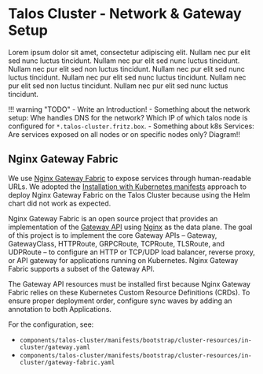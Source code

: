 # Talos Cluster - Network & Gateway Setup

Lorem ipsum dolor sit amet, consectetur adipiscing elit. Nullam nec pur elit sed nunc luctus tincidunt. Nullam nec pur elit sed nunc luctus tincidunt. Nullam nec pur elit sed non luctus tincidunt. Nullam nec pur elit sed nunc luctus tincidunt. Nullam nec pur elit sed nunc luctus tincidunt. Nullam nec pur elit sed non luctus tincidunt. Nullam nec pur elit sed nunc luctus tincidunt.

!!! warning "TODO"
    - Write an Introduction!
    - Something about the network setup: Whe handles DNS for the network? Which IP of which talos node is configured for `*.talos-cluster.fritz.box`.
    - Something about k8s Services: Are services exposed on all nodes or on specific nodes only? Diagram!!

## Nginx Gateway Fabric

We use [Nginx Gateway Fabric](https://docs.nginx.com/nginx-gateway-fabric/overview/gateway-architecture) to expose services through human-readable URLs. We adopted the [Installation with Kubernetes manifests](https://docs.nginx.com/nginx-gateway-fabric/installation/installing-ngf/manifests) approach to deploy Nginx Gateway Fabric on the Talos Cluster because using the Helm chart did not work as expected.

Nginx Gateway Fabric is an open source project that provides an implementation of the [Gateway API](https://gateway-api.sigs.k8s.io) using [Nginx](https://nginx.org) as the data plane. The goal of this project is to implement the core Gateway APIs – Gateway, GatewayClass, HTTPRoute, GRPCRoute, TCPRoute, TLSRoute, and UDPRoute – to configure an HTTP or TCP/UDP load balancer, reverse proxy, or API gateway for applications running on Kubernetes. Nginx Gateway Fabric supports a subset of the Gateway API.

The Gateway API resources must be installed first because Nginx Gateway Fabric relies on these Kubernetes Custom Resource Definitions (CRDs). To ensure proper deployment order, configure sync waves by adding an annotation to both Applications.

For the configuration, see:

- `components/talos-cluster/manifests/bootstrap/cluster-resources/in-cluster/gateway.yaml`
- `components/talos-cluster/manifests/bootstrap/cluster-resources/in-cluster/gateway-fabric.yaml`
